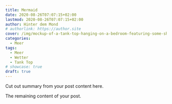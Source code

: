 ```yaml
---
title: Mermaid
date: 2020-08-26T07:07:15+02:00
lastmod: 2020-08-26T07:07:15+02:00
author: Hinter dem Mond
# authorlink: https://author.site
cover: /img/mockup-of-a-tank-top-hanging-on-a-bedroom-featuring-some-shadows-33960.png
categories:
  - Meer
tags:
  - Meer
  - Wetter
  - Tank Top
# showcase: true
draft: true
---
```


Cut out summary from your post content here.

<!--more-->

The remaining content of your post.
